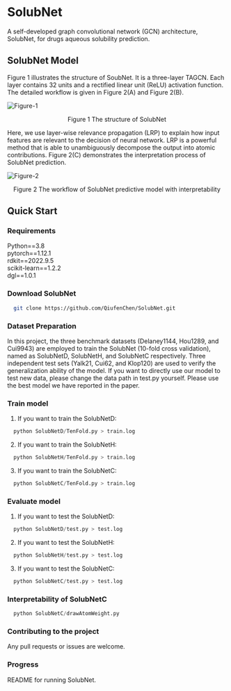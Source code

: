 # SolubNet
A self-developed graph convolutional network (GCN) architecture, SolubNet, for drugs aqueous solubility prediction.

## SolubNet Model
Figure 1 illustrates the structure of SoubNet. It is a three-layer TAGCN. Each layer contains 32 units and a rectified linear unit (ReLU) activation function. The detailed workflow is given in Figure 2(A) and Figure 2(B).

![Figure-1](https://user-images.githubusercontent.com/52032167/231805942-5de0aee4-ca8a-4eac-88c0-6719a86be7b2.png)
<p align="center">Figure 1 The structure of SolubNet</p>

Here, we use layer-wise relevance propagation (LRP) to explain how input features are relevant to the decision of neural network. LRP is a powerful method that is able to unambiguously decompose the output into atomic contributions. Figure 2(C) demonstrates the interpretation process of SolubNet prediction.

![Figure-2](https://user-images.githubusercontent.com/52032167/231806087-e39814df-b401-4cd0-8c05-dc0f7663dd23.png)
<p align="center">Figure 2 The workflow of SolubNet predictive model with interpretability</p>

## Quick Start
### Requirements
Python==3.8 \
pytorch==1.12.1 \
rdkit==2022.9.5 \
scikit-learn==1.2.2 \
dgl==1.0.1

### Download SolubNet
```bash
  git clone https://github.com/QiufenChen/SolubNet.git
```

### Dataset Preparation
In this project, the three benchmark datasets (Delaney1144, Hou1289, and Cui9943) are employed to train the SolubNet (10-fold cross validation), named as SolubNetD, SolubNetH, and SolubNetC respectively. Three independent test sets (Yalk21, Cui62, and Klop120) are used to verify the generalization ability of the model. If you want to directly use our model to test new data, please change the data path in test.py yourself. Please use the best model we have reported in the paper.

### Train model
1. If you want to train the SolubNetD:
```python
  python SolubNetD/TenFold.py > train.log
```
2. If you want to train the SolubNetH:
```python
  python SolubNetH/TenFold.py > train.log
```
3. If you want to train the SolubNetC:
```python
  python SolubNetC/TenFold.py > train.log
```

### Evaluate model
1. If you want to test the SolubNetD:
```python
  python SolubNetD/test.py > test.log
```
2. If you want to test the SolubNetH:
```python
  python SolubNetH/test.py > test.log
```
3. If you want to test the SolubNetC:
```python
  python SolubNetC/test.py > test.log
```

### Interpretability of SolubNetC
```python
  python SolubNetC/drawAtomWeight.py
```

### Contributing to the project
Any pull requests or issues are welcome.

### Progress
README for running SolubNet.

